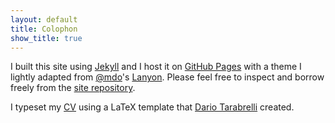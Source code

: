 ```yaml
---
layout: default
title: Colophon
show_title: true
---
```


I built this site using [Jekyll](http://jekyll.rb) and I host it on [GitHub Pages](https://pages.github.com/) with a theme I lightly adapted from [@mdo](https://twitter.com/mdo)'s [Lanyon](http://lanyon.getpoole.com/).
Please feel free to inspect and borrow freely from the [site repository](http://github.com/mdlincoln/mdlincoln.github.io).

I typeset my [CV](/about) using a LaTeX template that [Dario Tarabrelli](http://nitens.org/taraborelli/cvtex) created.
